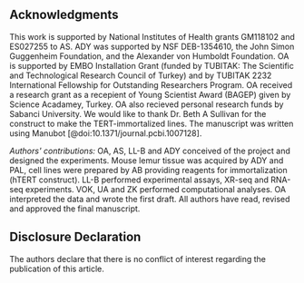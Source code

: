 ## Acknowledgments

This work is supported by National Institutes of Health grants GM118102 and ES027255 to AS.
ADY was supported by NSF DEB-1354610, the John Simon Guggenheim Foundation, and the Alexander von Humboldt Foundation.
OA is supported by EMBO Installation Grant (funded by TUBITAK: The Scientific and Technological Research Council of Turkey) and by TUBITAK 2232 International Fellowship for Outstanding Researchers Program.
OA received a research grant as a recepient of Young Scientist Award (BAGEP) given by Science Acadamey, Turkey. 
OA also recieved personal research funds by Sabanci University. 
We would like to thank Dr. Beth A Sullivan for the construct to make the TERT-immortalized lines.
The manuscript was written using Manubot [@doi:10.1371/journal.pcbi.1007128].

*Authors' contributions:* OA, AS, LL-B and ADY conceived of the project and designed the experiments. Mouse lemur tissue was acquired by ADY and PAL, cell lines were prepared by AB providing reagents for immortalization (hTERT construct). LL-B performed experimental assays, XR-seq and RNA-seq experiments. VOK, UA and ZK performed computational analyses. OA interpreted the data and wrote the first draft. All authors have read, revised and approved the final manuscript.

## Disclosure Declaration
<!-- ## Competing interests -->

The authors declare that there is no conflict of interest regarding the publication of this article.